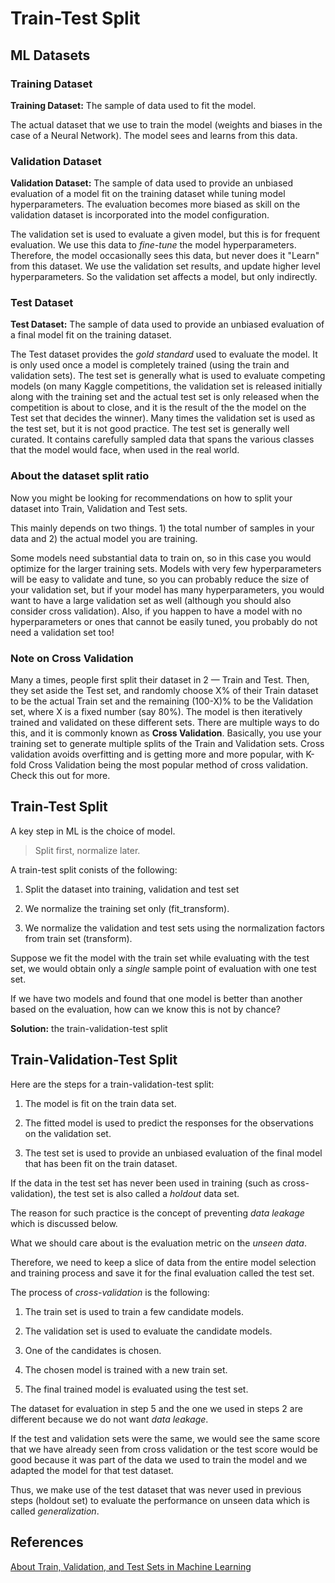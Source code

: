# Train-Test Split


## ML Datasets

### Training Dataset

**Training Dataset:** The sample of data used to fit the model.

The actual dataset that we use to train the model (weights and biases in the case of a Neural Network). The model sees and learns from this data.

### Validation Dataset

**Validation Dataset:** The sample of data used to provide an unbiased evaluation of a model fit on the training dataset while tuning model hyperparameters. The evaluation becomes more biased as skill on the validation dataset is incorporated into the model configuration.

The validation set is used to evaluate a given model, but this is for frequent evaluation. We use this data to _fine-tune_ the model hyperparameters. Therefore, the model occasionally sees this data, but never does it "Learn" from this dataset. We use the validation set results, and update higher level hyperparameters. So the validation set affects a model, but only indirectly.

### Test Dataset

**Test Dataset:** The sample of data used to provide an unbiased evaluation of a final model fit on the training dataset.

The Test dataset provides the _gold standard_ used to evaluate the model. It is only used once a model is completely trained (using the train and validation sets). The test set is generally what is used to evaluate competing models (on many Kaggle competitions, the validation set is released initially along with the training set and the actual test set is only released when the competition is about to close, and it is the result of the the model on the Test set that decides the winner). Many times the validation set is used as the test set, but it is not good practice. The test set is generally well curated. It contains carefully sampled data that spans the various classes that the model would face, when used in the real world.

### About the dataset split ratio

Now you might be looking for recommendations on how to split your dataset into Train, Validation and Test sets.

This mainly depends on two things. 1) the total number of samples in your data and 2) the actual model you are training.

Some models need substantial data to train on, so in this case you would optimize for the larger training sets. Models with very few hyperparameters will be easy to validate and tune, so you can probably reduce the size of your validation set, but if your model has many hyperparameters, you would want to have a large validation set as well (although you should also consider cross validation). Also, if you happen to have a model with no hyperparameters or ones that cannot be easily tuned, you probably do not need a validation set too!

### Note on Cross Validation

Many a times, people first split their dataset in 2 — Train and Test. Then, they set aside the Test set, and randomly choose X% of their Train dataset to be the actual Train set and the remaining (100-X)% to be the Validation set, where X is a fixed number (say 80%). The model is then iteratively trained and validated on these different sets. There are multiple ways to do this, and it is commonly known as **Cross Validation**. Basically, you use your training set to generate multiple splits of the Train and Validation sets. Cross validation avoids overfitting and is getting more and more popular, with K-fold Cross Validation being the most popular method of cross validation. Check this out for more.



## Train-Test Split

A key step in ML is the choice of model.  

> Split first, normalize later.

A train-test split conists of the following:

1. Split the dataset into training, validation and test set

2. We normalize the training set only (fit_transform). 

3. We normalize the validation and test sets using the normalization factors from train set (transform).

Suppose we fit the model with the train set while evaluating with the test set, we would obtain only a _single_ sample point of evaluation with one test set. 

If we have two models and found that one model is better than another based on the evaluation, how can we know this is not by chance?

**Solution:** the train-validation-test split


## Train-Validation-Test Split

Here are the steps for a train-validation-test split:

1. The model is fit on the train data set. 

2. The fitted model is used to predict the responses for the observations on the validation set. 

3. The test set is used to provide an unbiased evaluation of the final model that has been fit on the train dataset. 

If the data in the test set has never been used in training (such as cross-validation), the test set is also called a _holdout_ data set.


The reason for such practice is the concept of preventing _data leakage_ which is discussed below. 


What we should care about is the evaluation metric on the _unseen data_. 

Therefore, we need to keep a slice of data from the entire model selection and training process and save it for the final evaluation called the test set. 

The process of _cross-validation_ is the following:

1. The train set is used to train a few candidate models. 

2. The validation set is used to evaluate the candidate models. 

3. One of the candidates is chosen. 

4. The chosen model is trained with a new train set.

5. The final trained model is evaluated using the test set. 

The dataset for evaluation in step 5 and the one we used in steps 2 are different because we do not want _data leakage_. 

If the test and validation sets were the same, we would see the same score that we have already seen from cross validation or the test score would be good because it was part of the data we used to train the model and we  adapted the model for that test dataset.

Thus, we make use of the test dataset that was never used in previous steps (holdout set) to evaluate the performance on unseen data which is called _generalization_.  


## References

[About Train, Validation, and Test Sets in Machine Learning](https://towardsdatascience.com/train-validation-and-test-sets-72cb40cba9e7)

